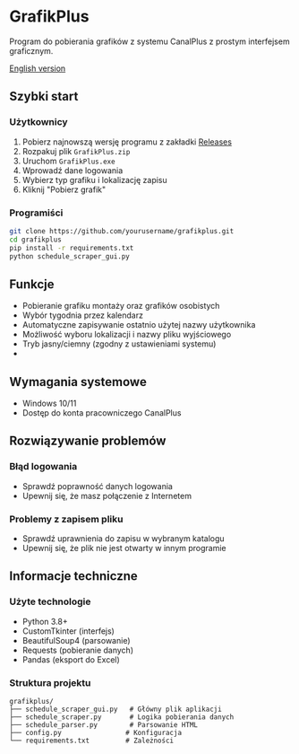 # GrafikPlus

Program do pobierania grafików z systemu CanalPlus z prostym interfejsem graficznym.

[English version](README_EN.md)

## Szybki start

### Użytkownicy
1. Pobierz najnowszą wersję programu z zakładki [Releases](../../releases)
2. Rozpakuj plik `GrafikPlus.zip`
3. Uruchom `GrafikPlus.exe`
4. Wprowadź dane logowania
5. Wybierz typ grafiku i lokalizację zapisu
6. Kliknij "Pobierz grafik"

### Programiści
```bash
git clone https://github.com/yourusername/grafikplus.git
cd grafikplus
pip install -r requirements.txt
python schedule_scraper_gui.py
```

## Funkcje
- Pobieranie grafiku montaży oraz grafików osobistych
- Wybór tygodnia przez kalendarz
- Automatyczne zapisywanie ostatnio użytej nazwy użytkownika
- Możliwość wyboru lokalizacji i nazwy pliku wyjściowego
- Tryb jasny/ciemny (zgodny z ustawieniami systemu)
- 
## Wymagania systemowe
- Windows 10/11
- Dostęp do konta pracowniczego CanalPlus

## Rozwiązywanie problemów

### Błąd logowania
- Sprawdź poprawność danych logowania
- Upewnij się, że masz połączenie z Internetem

### Problemy z zapisem pliku
- Sprawdź uprawnienia do zapisu w wybranym katalogu
- Upewnij się, że plik nie jest otwarty w innym programie 

## Informacje techniczne

### Użyte technologie
- Python 3.8+ 
- CustomTkinter (interfejs)
- BeautifulSoup4 (parsowanie)
- Requests (pobieranie danych)
- Pandas (eksport do Excel)

### Struktura projektu
```
grafikplus/
├── schedule_scraper_gui.py   # Główny plik aplikacji
├── schedule_scraper.py       # Logika pobierania danych
├── schedule_parser.py        # Parsowanie HTML
├── config.py                # Konfiguracja
└── requirements.txt         # Zależności
```